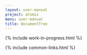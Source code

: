 ```yaml
---
layout: user-manual
project: atomix
menu: user-manual
title: DocumentTree
---
```


{% include work-in-progress.html %}

{% include common-links.html %}
